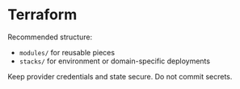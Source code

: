 # Terraform

Recommended structure:

- `modules/` for reusable pieces
- `stacks/` for environment or domain-specific deployments

Keep provider credentials and state secure. Do not commit secrets.

